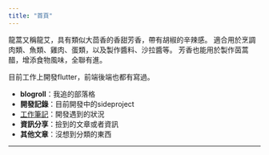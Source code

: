 ```yaml
---
title: "首頁"
---
```


龍蒿又稱龍艾，具有類似大茴香的香甜芳香，帶有胡椒的辛辣感。
適合用於烹調肉類、魚類、雞肉、蛋類，以及製作醬料、沙拉醬等。
芳香也能用於製作茵蒿醋，增添食物風味，全聯有進。

目前工作上開發flutter，前端後端也都有寫過。

- **blogroll**：我追的部落格
- **開發記錄**：目前開發中的sideproject
- [工作筆記](/work-log/)：開發遇到的狀況
- **資訊分享**：撿到的文章或者資訊
- **其他文章**：沒想到分類的東西

---
